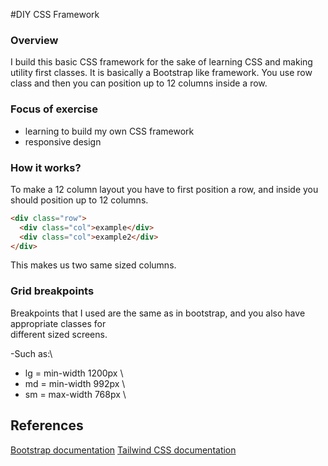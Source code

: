 #DIY CSS Framework

### Overview

I build this basic CSS framework for the sake of learning CSS and making utility first classes. It is basically a Bootstrap like framework. You use row class and then you can position up to 12 columns inside a row.

### Focus of exercise

- learning to build my own CSS framework
- responsive design

### How it works?

To make a 12 column layout you have to first position a row, and inside you should position up to 12 columns.

```html
<div class="row">
  <div class="col">example</div>
  <div class="col">example2</div>
</div>
```

This makes us two same sized columns.

### Grid breakpoints

Breakpoints that I used are the same as in bootstrap, and you also have appropriate classes for \
different sized screens.

-Such as:\

- lg = min-width 1200px \
- md = min-width 992px \
- sm = max-width 768px \

## References

[Bootstrap documentation](https://getbootstrap.com/docs/4.0/getting-started/introduction/)
[Tailwind CSS documentation](https://tailwindcss.com/docs)
